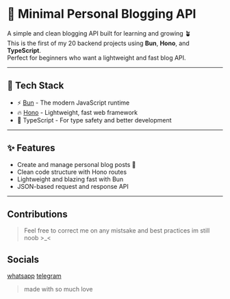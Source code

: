 
# 📝 Minimal Personal Blogging API

A simple and clean blogging API built for learning and growing 🪴  
This is the first of my 20 backend projects using **Bun**, **Hono**, and **TypeScript**.  
Perfect for beginners who want a lightweight and fast blog API.

---

## 🚀 Tech Stack

- ⚡ [Bun](https://bun.sh) - The modern JavaScript runtime
- 🔥 [Hono](https://hono.dev) - Lightweight, fast web framework
- 🧠 TypeScript - For type safety and better development

---

## ✨ Features

- Create and manage personal blog posts 📝  
- Clean code structure with Hono routes  
- Lightweight and blazing fast with Bun  
- JSON-based request and response API  

---

## Contributions
> Feel free to correct me on any mistsake and best practices
> im still noob >_<

## Socials
[whatsapp](https://wa.me/2349112171078)
[telegram](https://t.me/shell_haki)

> made with so much love

